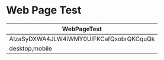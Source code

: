 # Web Page Test
| WebPageTest |
|---------------|
| AIzaSyDXWA4JLW4iWMY0UIFKCafQxobrQKCquQk |
| desktop,mobile |



